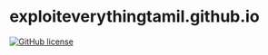 # exploiteverythingtamil.github.io

[![GitHub license](https://img.shields.io/github/license/Naereen/StrapDown.js.svg)](https://github.com/exploiteverythingtamil/exploiteverythingtamil.github.io)
